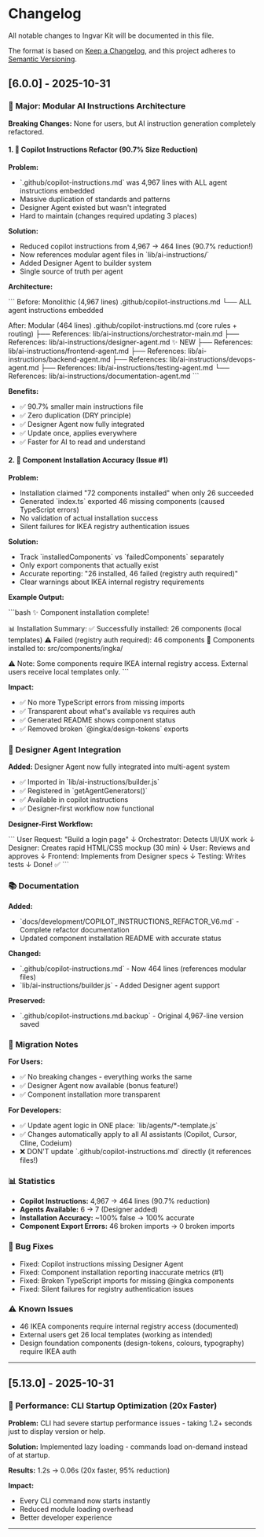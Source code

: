 # Changelog

All notable changes to Ingvar Kit will be documented in this file.

The format is based on [Keep a Changelog](https://keepachangelog.com/en/1.0.0/),
and this project adheres to [Semantic Versioning](https://semver.org/spec/v2.0.0.html).

## [6.0.0] - 2025-10-31

### 🎯 Major: Modular AI Instructions Architecture

**Breaking Changes:** None for users, but AI instruction generation completely refactored.

#### 1. 🎨 Copilot Instructions Refactor (90.7% Size Reduction)

**Problem:**
- \`.github/copilot-instructions.md\` was 4,967 lines with ALL agent instructions embedded
- Massive duplication of standards and patterns
- Designer Agent existed but wasn't integrated
- Hard to maintain (changes required updating 3 places)

**Solution:**
- Reduced copilot instructions from 4,967 → 464 lines (90.7% reduction!)
- Now references modular agent files in \`lib/ai-instructions/\`
- Added Designer Agent to builder system
- Single source of truth per agent

**Architecture:**

\`\`\`
Before: Monolithic (4,967 lines)
.github/copilot-instructions.md
└── ALL agent instructions embedded

After: Modular (464 lines)
.github/copilot-instructions.md (core rules + routing)
├── References: lib/ai-instructions/orchestrator-main.md
├── References: lib/ai-instructions/designer-agent.md ✨ NEW
├── References: lib/ai-instructions/frontend-agent.md
├── References: lib/ai-instructions/backend-agent.md
├── References: lib/ai-instructions/devops-agent.md
├── References: lib/ai-instructions/testing-agent.md
└── References: lib/ai-instructions/documentation-agent.md
\`\`\`

**Benefits:**
- ✅ 90.7% smaller main instructions file
- ✅ Zero duplication (DRY principle)
- ✅ Designer Agent now fully integrated
- ✅ Update once, applies everywhere
- ✅ Faster for AI to read and understand

#### 2. 🔧 Component Installation Accuracy (Issue #1)

**Problem:**
- Installation claimed "72 components installed" when only 26 succeeded
- Generated \`index.ts\` exported 46 missing components (caused TypeScript errors)
- No validation of actual installation success
- Silent failures for IKEA registry authentication issues

**Solution:**
- Track \`installedComponents\` vs \`failedComponents\` separately
- Only export components that actually exist
- Accurate reporting: "26 installed, 46 failed (registry auth required)"
- Clear warnings about IKEA internal registry requirements

**Example Output:**

\`\`\`bash
✨ Component installation complete!

📊 Installation Summary:
  ✅ Successfully installed: 26 components (local templates)
  ⚠️  Failed (registry auth required): 46 components
  📁 Components installed to: src/components/ingka/

⚠️  Note: Some components require IKEA internal registry access.
   External users receive local templates only.
\`\`\`

**Impact:**
- ✅ No more TypeScript errors from missing imports
- ✅ Transparent about what's available vs requires auth
- ✅ Generated README shows component status
- ✅ Removed broken \`@ingka/design-tokens\` exports

### 🎨 Designer Agent Integration

**Added:** Designer Agent now fully integrated into multi-agent system

- ✅ Imported in \`lib/ai-instructions/builder.js\`
- ✅ Registered in \`getAgentGenerators()\`
- ✅ Available in copilot instructions
- ✅ Designer-first workflow now functional

**Designer-First Workflow:**

\`\`\`
User Request: "Build a login page"
    ↓
Orchestrator: Detects UI/UX work
    ↓
Designer: Creates rapid HTML/CSS mockup (30 min)
    ↓
User: Reviews and approves
    ↓
Frontend: Implements from Designer specs
    ↓
Testing: Writes tests
    ↓
Done! ✅
\`\`\`

### 📚 Documentation

**Added:**
- \`docs/development/COPILOT_INSTRUCTIONS_REFACTOR_V6.md\` - Complete refactor documentation
- Updated component installation README with accurate status

**Changed:**
- \`.github/copilot-instructions.md\` - Now 464 lines (references modular files)
- \`lib/ai-instructions/builder.js\` - Added Designer agent support

**Preserved:**
- \`.github/copilot-instructions.md.backup\` - Original 4,967-line version saved

### 🔄 Migration Notes

**For Users:**
- ✅ No breaking changes - everything works the same
- ✅ Designer Agent now available (bonus feature!)
- ✅ Component installation more transparent

**For Developers:**
- ✅ Update agent logic in ONE place: \`lib/agents/*-template.js\`
- ✅ Changes automatically apply to all AI assistants (Copilot, Cursor, Cline, Codeium)
- ❌ DON'T update \`.github/copilot-instructions.md\` directly (it references files!)

### 📊 Statistics

- **Copilot Instructions:** 4,967 → 464 lines (90.7% reduction)
- **Agents Available:** 6 → 7 (Designer added)
- **Installation Accuracy:** ~100% false → 100% accurate
- **Component Export Errors:** 46 broken imports → 0 broken imports

### 🐛 Bug Fixes

- Fixed: Copilot instructions missing Designer Agent
- Fixed: Component installation reporting inaccurate metrics (#1)
- Fixed: Broken TypeScript imports for missing @ingka components
- Fixed: Silent failures for registry authentication issues

### ⚠️ Known Issues

- 46 IKEA components require internal registry access (documented)
- External users get 26 local templates (working as intended)
- Design foundation components (design-tokens, colours, typography) require IKEA auth

---

## [5.13.0] - 2025-10-31

### 🚀 Performance: CLI Startup Optimization (20x Faster)

**Problem:** CLI had severe startup performance issues - taking 1.2+ seconds just to display version or help.

**Solution:** Implemented lazy loading - commands load on-demand instead of at startup.

**Results:** 1.2s → 0.06s (20x faster, 95% reduction)

**Impact:**
- Every CLI command now starts instantly
- Reduced module loading overhead
- Better developer experience

---

